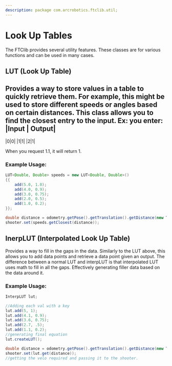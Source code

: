 ```yaml
---
description: package com.arcrobotics.ftclib.util;
---
```


# Look Up Tables

The FTClib provides several utility features. These classes are for various functions and can be used in many cases.

## LUT (Look Up Table)

Provides a way to store values in a table to quickly retrieve them. For example, this might be used to store different speeds or angles based on certain distances. This class allows you to find the closest entry to the input. Ex: you enter:
|Input | Output|
--------------
|0|0|
|1|1|
|2|1|

When you request 1.1, it will return 1.
### Example Usage:
```java
LUT<Double, Double> speeds = new LUT<Double, Double>()
{{
    add(5.0, 1.0);
    add(4.0, 0.9);
    add(3.0, 0.75);
    add(2.0, 0.5);
    add(1.0, 0.2);
}};

double distance = odometry.getPose().getTranslation().getDistance(new Translation2d(5, 10));
shooter.set(speeds.getClosest(distance));
```

## InerpLUT (Interpolated Look Up Table)

Provides a way to fill in the gaps in the data. Similarly to the LUT above, this allows you to add data points and retrieve a data point given an output. The difference between a normal LUT and interpLUT is that interpolated LUT uses math to fill in all the gaps. Effectively generating filler data based on the data around it.

### Example Usage:
```java
InterpLUT lut;

//Adding each val with a key
lut.add(5, 1);
lut.add(4.1, 0.9);
lut.add(3.6, 0.75);
lut.add(2.7, .5);
lut.add(1.1, 0.2);
//generating final equation
lut.createLUT();

double distance = odometry.getPose().getTranslation().getDistance(new Translation2d(5, 10));
shooter.set(lut.get(distance));
//getting the velo required and passing it to the shooter.
```
